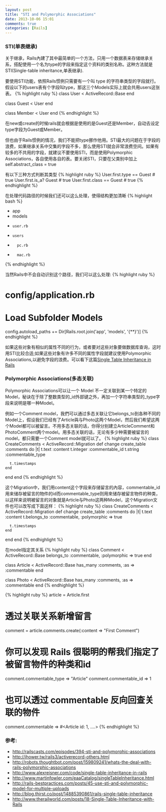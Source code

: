 ```yaml
---
layout: post
title: "STI and Polymorphic Associations"
date: 2013-10-06 15:01
comments: true
categories: [Rails]
---
```


### STI(单表继承)
关于继承，Rails內建了其中最简单的一个方法，只用一个数据表来存储继承关系，搭配使用一个名为type的字段来指定这个资料的类别名称。这种方法就是STI(Single-table inheritance,单表继承).

要使用STI功能，依照Rails惯例只需要有一个叫 type 的字符串类型的字段就行。假设以下的users表有个字段叫type，那这三个Models实际上就会共用users这张表。
{% highlight ruby %}
class User < ActiveRecord::Base
end

class Guest < User
end

class Member < User
end
{% endhighlight %}

在new或create的时候rails就会根据是使用的是Guest还是Member，自动去设定type字段为Guest或Member。

但也由于Rails惯例的情况，我们不能把type挪作他用。STI最大的问题在于字段的浪费，如果继承关系中交集的字段不多，那么使用STI就会非常浪费空间。如果有较多的不共用的字段，就建议不要使用STI，而是使用Polymorphic Associations，各自使用各自的表。要关闭STI，只要在父类别中加上self.abstract_class = true

有以下三种方式判断其类型
{% highlight ruby %}
User.first.type == Guest # true
User.first.is_a? Guest # true
User.first.class == Guest # true
{% endhighlight %}

在处理代码路径的时候我们还可以这么处理，使得结构更加清晰
{% highlight bash %}
* app
*   models
*     user.rb
*     users
*       pc.rb
*       mac.rb
{% endhighlight %}

当然Rails中不会自动识别这个路径，我们可以这么处理:
{% highlight ruby %}
# config/application.rb
# Load Subfolder Models
config.autoload_paths += Dir[Rails.root.join('app', 'models', '{**}')]
{% endhighlight %}

如果这些对象有相似的属性不同的行为，或者要对这些对象要做数据库查询，这时用STI比较合适;如果这些对象有许多不同的属性字段就建议使用Polymorphic Associations,以避免字段的浪费。可以看下这篇[Single Table Inheritance in Rails](http://www.alexreisner.com/code/single-table-inheritance-in-rails)

### Polymorphic Associations(多态关联)
Polymorphic Associations可以让一个 Model 不一定关联到某一个特定的 Model，秘诀在于除了整数类型的_id外部键之外，再加一个字符串类型的_type字段来说明是哪一种Model。

例如一个Comment model，我們可以通过多态关联让它belongs_to到各种不同的Model上，假设我们已经有了Article與与Photo这两个Model，然后我们希望这两个Model都可以被留言。不用多态关联的话，你得分别建立ArticleComment和PhotoComment两个model。用多态关联的话，无论有多少种需要被留言的model，都只需要一个Comment model就可以了。
{% highlight ruby %}
class CreateComments < ActiveRecord::Migration
  def change
    create_table :comments do |t|
      t.text :content
      t.integer :commentable_id
      t.string :commentable_type

      t.timestamps
    end
  end
end
{% endhighlight %}

这个Migration中，我们用content这个字段来存储留言的內容，commentable_id用来储存被留言的物件的id而commentable_type则用來储存被留言物件的种类，以这样来说明被留言的对象就是Article与Photo这两种Model，这个Migration文件也可以改写成下面这样：
{% highlight ruby %}
class CreateComments < ActiveRecord::Migration
  def change
    create_table :comments do |t|
      t.text :content
      t.belongs_to :commentable, :polymorphic => true

      t.timestamps
    end
  end
end
{% endhighlight %}

在model指定其关系
{% highlight ruby %}
class Comment < ActiveRecord::Base
  belongs_to :commentable, :polymorphic => true
end

class Article < ActiveRecord::Base
  has_many :comments, :as => :commentable
end

class Photo < ActiveRecord::Base
  has_many :comments, :as => :commentable
end
{% endhighlight %}

{% highlight ruby %}
article = Article.first

# 透过关联关系新增留言
comment = article.comments.create(:content => "First Comment")

# 你可以发现 Rails 很聪明的帮我们指定了被留言物件的种类和id
comment.commentable_type => "Article"
comment.commentable_id => 1

# 也可以透过 commentable 反向回查关联的物件
comment.commentable => #<Article id: 1, ....>
{% endhighlight %}

### 参考:
* http://railscasts.com/episodes/394-sti-and-polymorphic-associations
* http://ihower.tw/rails3/activerecord-others.html
* http://robots.thoughtbot.com/post/159809241/whats-the-deal-with-rails-polymorphic-associations
* http://www.alexreisner.com/code/single-table-inheritance-in-rails
* http://www.martinfowler.com/eaaCatalog/singleTableInheritance.html
* http://rails-bestpractices.com/posts/45-use-sti-and-polymorphic-model-for-multiple-uploads
* http://blog.thirst.co/post/14885390861/rails-single-table-inheritance
* http://www.therailworld.com/posts/18-Single-Table-Inheritance-with-Rails
